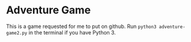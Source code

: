 # Adventure Game
 
 This is a game requested for me to put on github. Run `python3 adventure-game2.py` in the terminal if you have Python 3.

